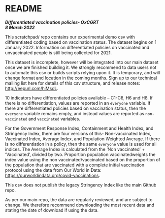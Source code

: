 # README

***Differentiated vaccination policies- OxCGRT <br/>8 March 2022***

This scratchpad/ repo contains our experimental demo csv with differentiated coding based on vaccination status. The dataset begins on 1 January 2022. Information on differentiated policies on vaccinated and unvaccinated people is still being collected for 2021. 

This dataset is incomplete, however will be integrated into our main dataset once we are finished building it. We strongly recommend to data users not to automate this csv or builds scripts relying upon it. It is temporary, and will change format and location in the coming months. Sign up to our technical mailing list here for details of this csv structure, and release notes: http://eepurl.com/hiMsdL.

10 indicators have differentiated policies available – C1-C8, H6 and H8. If there is no differentiation, values are reported in an `everyone` variable. If there are differentiated policies based on vaccination status, then the `everyone` variable remains empty, and instead values are reported as  `non-vaccinated` and `vaccinated` variables. 

For the Government Response Index, Containment and Health Index, and Stringency Index, there are four versions of this- Non-vaccinated Index, Vaccinated Index, Average Index, and Population Weighted Average. If there is no differentiation in a policy, then the same `everyone` value is used for all indices. The Average Index is calculated from the ‘Non vaccinated’ + ‘Vaccinated’, divided by two. Proportion population vaccinatedweights the index value using the non vaccinated/vaccinated based on the proportion of the population that are vaccinated with a complete initial vaccination protocol using the data from Our World in Data: https://ourworldindata.org/covid-vaccinations.

This csv does not publish the legacy Stringency Index like the main Github repo. 

As per our main repo, the data are regularly reviewed, and are subject to change. We therefore recommend downloading the most recent data and stating the date of download if using the data.
